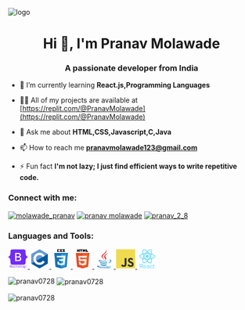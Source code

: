 ![logo](https://github.com/Pranav0728/Pranav0728/blob/main/final_banner.gif)
<h1 align="center">Hi 👋, I'm Pranav Molawade</h1>
<h3 align="center">A passionate developer from India</h3>


- 🌱 I’m currently learning **React.js,Programming Languages**

- 👨‍💻 All of my projects are available at [https://replit.com/@PranavMolawade](https://replit.com/@PranavMolawade)

- 💬 Ask me about **HTML,CSS,Javascript,C,Java**

- 📫 How to reach me **pranavmolawade123@gmail.com**

- ⚡ Fun fact **I'm not lazy; I just find efficient ways to write repetitive code.**

<h3 align="left">Connect with me:</h3>
<p align="left">
<a href="https://twitter.com/molawade_pranav" target="blank"><img align="center" src="https://raw.githubusercontent.com/rahuldkjain/github-profile-readme-generator/master/src/images/icons/Social/twitter.svg" alt="molawade_pranav" height="30" width="40" /></a>
<a href="https://www.linkedin.com/in/pranav-molawade-553478236/" target="blank"><img align="center" src="https://raw.githubusercontent.com/rahuldkjain/github-profile-readme-generator/master/src/images/icons/Social/linked-in-alt.svg" alt="pranav molawade" height="30" width="40" /></a>
<a href="https://instagram.com/pranav_2_8" target="blank"><img align="center" src="https://raw.githubusercontent.com/rahuldkjain/github-profile-readme-generator/master/src/images/icons/Social/instagram.svg" alt="pranav_2_8" height="30" width="40" /></a>
</p>

<h3 align="left">Languages and Tools:</h3>
<p align="left"> <a href="https://getbootstrap.com" target="_blank" rel="noreferrer"> <img src="https://raw.githubusercontent.com/devicons/devicon/master/icons/bootstrap/bootstrap-plain-wordmark.svg" alt="bootstrap" width="40" height="40"/> </a> <a href="https://www.cprogramming.com/" target="_blank" rel="noreferrer"> <img src="https://raw.githubusercontent.com/devicons/devicon/master/icons/c/c-original.svg" alt="c" width="40" height="40"/> </a> <a href="https://www.w3schools.com/css/" target="_blank" rel="noreferrer"> <img src="https://raw.githubusercontent.com/devicons/devicon/master/icons/css3/css3-original-wordmark.svg" alt="css3" width="40" height="40"/> </a> <a href="https://www.w3.org/html/" target="_blank" rel="noreferrer"> <img src="https://raw.githubusercontent.com/devicons/devicon/master/icons/html5/html5-original-wordmark.svg" alt="html5" width="40" height="40"/> </a> <a href="https://www.java.com" target="_blank" rel="noreferrer"> <img src="https://raw.githubusercontent.com/devicons/devicon/master/icons/java/java-original.svg" alt="java" width="40" height="40"/> </a> <a href="https://developer.mozilla.org/en-US/docs/Web/JavaScript" target="_blank" rel="noreferrer"> <img src="https://raw.githubusercontent.com/devicons/devicon/master/icons/javascript/javascript-original.svg" alt="javascript" width="40" height="40"/> </a> <a href="https://reactjs.org/" target="_blank" rel="noreferrer"> <img src="https://raw.githubusercontent.com/devicons/devicon/master/icons/react/react-original-wordmark.svg" alt="react" width="40" height="40"/> </a> </p>

<p><img align="left" src="https://github-readme-stats.vercel.app/api/top-langs?username=pranav0728&show_icons=true&locale=en&layout=compact" alt="pranav0728" /></p>

<p>&nbsp;<img align="center" src="https://github-readme-stats.vercel.app/api?username=pranav0728&show_icons=true&locale=en" alt="pranav0728" /></p>

<p><img align="center" src="https://github-readme-streak-stats.herokuapp.com/?user=pranav0728&" alt="pranav0728" /></p>
